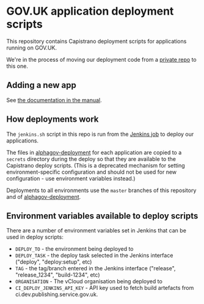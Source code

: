 # GOV.UK application deployment scripts

This repository contains Capistrano deployment scripts for applications
running on GOV.UK.

We're in the process of moving our deployment code from a
[private repo][alphagov-deployment] to this one.

## Adding a new app

See [the documentation in the manual](https://docs.publishing.service.gov.uk/manual/setting-up-new-rails-app.html).

## How deployments work

The `jenkins.sh` script in this repo is run from the
[Jenkins job](https://github.com/alphagov/govuk-puppet/blob/master/modules/govuk_jenkins/templates/jobs/deploy_app.yaml.erb)
to deploy our applications.

The files in [alphagov-deployment][alphagov-deployment] for each application are
copied to a `secrets` directory during the deploy so that they are available to
the Capistrano deploy scripts. (This is a deprecated mechanism for setting
environment-specific configuration and should not be used for new configuration -
use environment variables instead.)

Deployments to all environments use the `master` branches of this repository
and of [alphagov-deployment][alphagov-deployment].

## Environment variables available to deploy scripts

There are a number of environment variables set in Jenkins that can be used in
deploy scripts:

* `DEPLOY_TO` - the environment being deployed to
* `DEPLOY_TASK` - the deploy task selected in the Jenkins interface ("deploy", "deploy:setup", etc)
* `TAG` - the tag/branch entered in the Jenkins interface ("release", "release_1234", "build-1234", etc)
* `ORGANISATION` - The vCloud organisation being deployed to
* `CI_DEPLOY_JENKINS_API_KEY` - API key used to fetch build artefacts from ci.dev.publishing.service.gov.uk.

[alphagov-deployment]: https://github.com/alphagov/alphagov-deployment
